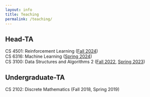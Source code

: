 ```yaml
---
layout: info
title: Teaching 
permalink: /teaching/
---
```


## Head-TA
CS 4501: Reinforcement Learning ([Fall 2024](https://shangtongzhang.github.io/teaching/cs4501_fall_24/index))  
CS 6316: Machine Learning ([Spring 2024](/teaching/cs6316_spring_24/index))  
CS 3100: Data Structures and Algorithms 2 ([Fall 2022](https://markfloryan.github.io/dsa2/readme.html), [Spring 2023](https://www.cs.virginia.edu/~njb2b/cs3100/s2023/index.html))  

## Undergraduate-TA
CS 2102: Discrete Mathematics (Fall 2018, Spring 2019)